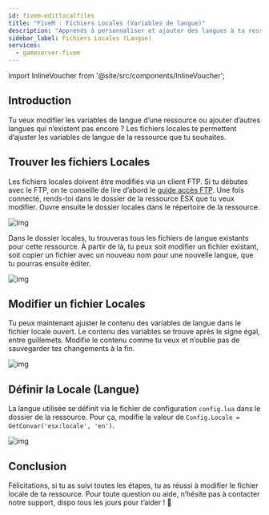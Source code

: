 ```yaml
---
id: fivem-editlocalfiles
title: "FiveM : Fichiers Locales (Variables de langue)"
description: "Apprends à personnaliser et ajouter des langues à ta ressource pour une expérience sur-mesure → Découvre tout maintenant"
sidebar_label: Fichiers Locales (Langue)
services:
  - gameserver-fivem
---
```


import InlineVoucher from '@site/src/components/InlineVoucher';



## Introduction

Tu veux modifier les variables de langue d’une ressource ou ajouter d’autres langues qui n’existent pas encore ? Les fichiers locales te permettent d’ajuster les variables de langue de la ressource que tu souhaites. 

<InlineVoucher />



## Trouver les fichiers Locales

Les fichiers locales doivent être modifiés via un client FTP. Si tu débutes avec le FTP, on te conseille de lire d’abord le [guide accès FTP](gameserver-ftpaccess.md). Une fois connecté, rends-toi dans le dossier de la ressource ESX que tu veux modifier. Ouvre ensuite le dossier locales dans le répertoire de la ressource. 

![img](https://screensaver01.zap-hosting.com/index.php/s/wZmADsGGNzEseH4/download)

Dans le dossier locales, tu trouveras tous les fichiers de langue existants pour cette ressource. À partir de là, tu peux soit modifier un fichier existant, soit copier un fichier avec un nouveau nom pour une nouvelle langue, que tu pourras ensuite éditer. 

![img](https://screensaver01.zap-hosting.com/index.php/s/5GxWeFRZSxRDn3w/preview)

## Modifier un fichier Locales

Tu peux maintenant ajuster le contenu des variables de langue dans le fichier locale ouvert. Le contenu des variables se trouve après le signe égal, entre guillemets. Modifie le contenu comme tu veux et n’oublie pas de sauvegarder tes changements à la fin. 

![img](https://screensaver01.zap-hosting.com/index.php/s/FBDP2rBKabx3NEF/preview)



## Définir la Locale (Langue)

La langue utilisée se définit via le fichier de configuration `config.lua` dans le dossier de la ressource. Pour ça, modifie la valeur de `Config.Locale = GetConvar('esx:locale', 'en')`. 

![img](https://screensaver01.zap-hosting.com/index.php/s/b3HkR9Qez5Pb7re/preview)



## Conclusion

Félicitations, si tu as suivi toutes les étapes, tu as réussi à modifier le fichier locale de ta ressource. Pour toute question ou aide, n’hésite pas à contacter notre support, dispo tous les jours pour t’aider ! 🙂

<InlineVoucher />